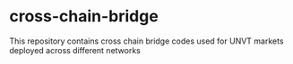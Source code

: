# cross-chain-bridge
This repository contains cross chain bridge codes used for UNVT markets deployed across different networks
